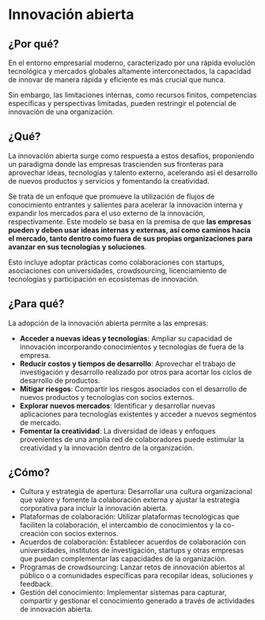 # Innovación abierta

## ¿Por qué?

En el entorno empresarial moderno, caracterizado por una rápida evolución tecnológica y mercados globales altamente interconectados, la capacidad de innovar de manera rápida y eficiente es más crucial que nunca.

Sin embargo, las limitaciones internas, como recursos finitos, competencias específicas y perspectivas limitadas, pueden restringir el potencial de innovación de una organización. 

## ¿Qué?

La innovación abierta surge como respuesta a estos desafíos, proponiendo un paradigma donde las empresas trascienden sus fronteras para aprovechar ideas, tecnologías y talento externo, acelerando así el desarrollo de nuevos productos y servicios y fomentando la creatividad.

Se trata de un enfoque que promueve la utilización de flujos de conocimiento entrantes y salientes para acelerar la innovación interna y expandir los mercados para el uso externo de la innovación, respectivamente. Este modelo se basa en la premisa de que **las empresas pueden y deben usar ideas internas y externas, así como caminos hacia el mercado, tanto dentro como fuera de sus propias organizaciones para avanzar en sus tecnologías y soluciones**.

Esto incluye adoptar prácticas como colaboraciones con startups, asociaciones con universidades, crowdsourcing, licenciamiento de tecnologías y participación en ecosistemas de innovación.

## ¿Para qué?

La adopción de la innovación abierta permite a las empresas:

- **Acceder a nuevas ideas y tecnologías**: Ampliar su capacidad de innovación incorporando conocimientos y tecnologías de fuera de la empresa.
- **Reducir costos y tiempos de desarrollo**: Aprovechar el trabajo de investigación y desarrollo realizado por otros para acortar los ciclos de desarrollo de productos.
- **Mitigar riesgos**: Compartir los riesgos asociados con el desarrollo de nuevos productos y tecnologías con socios externos.
- **Explorar nuevos mercados**: Identificar y desarrollar nuevas aplicaciones para tecnologías existentes y acceder a nuevos segmentos de mercado.
- **Fomentar la creatividad**: La diversidad de ideas y enfoques provenientes de una amplia red de colaboradores puede estimular la creatividad y la innovación dentro de la organización.

## ¿Cómo?

- Cultura y estrategia de apertura: Desarrollar una cultura organizacional que valore y fomente la colaboración externa y ajustar la estrategia corporativa para incluir la innovación abierta.
- Plataformas de colaboración: Utilizar plataformas tecnológicas que faciliten la colaboración, el intercambio de conocimientos y la co-creación con socios externos.
- Acuerdos de colaboración: Establecer acuerdos de colaboración con universidades, institutos de investigación, startups y otras empresas que puedan complementar las capacidades de la organización.
- Programas de crowdsourcing: Lanzar retos de innovación abiertos al público o a comunidades específicas para recopilar ideas, soluciones y feedback.
- Gestión del conocimiento: Implementar sistemas para capturar, compartir y gestionar el conocimiento generado a través de actividades de innovación abierta.